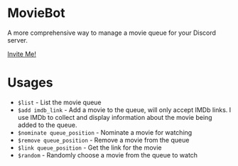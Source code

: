
# MovieBot
A more comprehensive way to manage a movie queue for your Discord server.

[Invite Me!](https://discord.com/oauth2/authorize?client_id=858789129848225792&permissions=27712&scope=bot)

# Usages

 - ```$list``` - List the movie queue
 - ```$add imdb_link``` - Add a movie to the queue, will only accept IMDb links. I use IMDb to collect and display information about the movie being added to the queue.
 - ```$nominate queue_position``` - Nominate a movie for watching
 - ```$remove queue_position``` - Remove a movie from the queue
 - ```$link queue_position``` - Get the link for the movie
 - ```$random``` - Randomly choose a movie from the queue to watch

